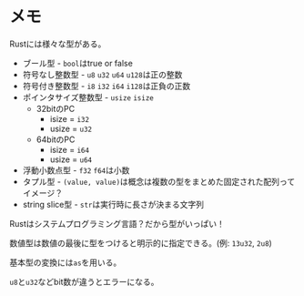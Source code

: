 # メモ

Rustには様々な型がある。

- ブール型 - `bool`はtrue or false
- 符号なし整数型 - `u8` `u32` `u64` `u128`は正の整数
- 符号付き整数型 - `i8` `i32` `i64` `i128`は正負の正数
- ポインタサイズ整数型 - `usize` `isize`
  - 32bitのPC
    - isize = `i32`
    - usize = `u32`
  - 64bitのPC
    - isize = `i64`
    - usize = `u64`
- 浮動小数点型 - `f32` `f64`は小数
- タプル型 - `(value, value)`は概念は複数の型をまとめた固定された配列ってイメージ？
- string slice型 - `str`は実行時に長さが決まる文字列

Rustはシステムプログラミング言語？だから型がいっぱい！

数値型は数値の最後に型をつけると明示的に指定できる。(例: `13u32`, `2u8`)

基本型の変換には`as`を用いる。

`u8`と`u32`などbit数が違うとエラーになる。